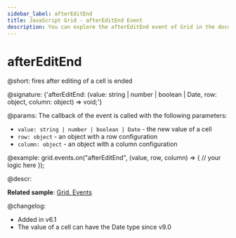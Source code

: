 ```yaml
---
sidebar_label: afterEditEnd
title: JavaScript Grid - afterEditEnd Event 
description: You can explore the afterEditEnd event of Grid in the documentation of the DHTMLX JavaScript UI library. Browse developer guides and API reference, try out code examples and live demos, and download a free 30-day evaluation version of DHTMLX Suite.
---
```


# afterEditEnd

@short: fires after editing of a cell is ended

@signature: {'afterEditEnd: (value: string | number | boolean | Date, row: object, column: object) => void;'}

@params:
The callback of the event is called with the following parameters:

- `value: string | number | boolean | Date` - the new value of a cell
- `row: object` - an object with a row configuration
- `column: object` - an object with a column configuration

@example:
grid.events.on("afterEditEnd", (value, row, column) => {
    // your logic here
});

@descr:

**Related sample**: [Grid. Events](https://snippet.dhtmlx.com/9zeyp4ds)

@changelog: 
- Added in v6.1
- The value of a cell can have the Date type since v9.0
